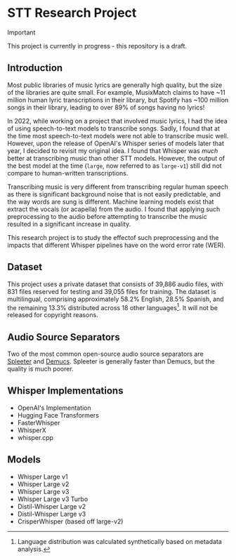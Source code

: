 # STT Research Project

> [!IMPORTANT]  
> This project is currently in progress - this repository is a draft.

## Introduction
Most public libraries of music lyrics are generally high quality, but the size of the libraries are quite small. For example, MusixMatch claims to have ~11 million human lyric transcriptions in their library, but Spotify has ~100 million songs in their library, leading to over 89% of songs having no lyrics!

In 2022, while working on a project that involved music lyrics, I had the idea of using speech-to-text models to transcribe songs. Sadly, I found that at the time most speech-to-text models were not able to transcribe music well. However, upon the release of OpenAI's Whisper series of models later that year, I decided to revisit my original idea. I found that Whisper was *much* better at transcribing music than other STT models. However, the output of the best model at the time (`large`, now referred to as `large-v1`) still did not compare to human-written transcriptions.

Transcribing music is very different from transcribing regular human speech as there is significant background noise that is not easily predictable, and the way words are sung is different. Machine learning models exist that extract the vocals (or acapella) from the audio. I found that applying such preprocessing to the audio before attempting to transcribe the music resulted in a significant increase in quality. 

This research project is to study the effectof such preprocessing and the impacts that different Whisper pipelines have on the word error rate (WER).

## Dataset

This project uses a private dataset that consists of 39,886 audio files, with 831 files reserved for testing and 39,055 files for training. The dataset is multilingual, comprising approximately 58.2% English, 28.5% Spanish, and the remaining 13.3% distributed across 18 other languages[^1]. It will not be released for copyright reasons.

[^1]: Language distribution was calculated synthetically based on metadata analysis.

## Audio Source Separators

Two of the most common open-source audio source separators are [Spleeter](https://github.com/deezer/spleeter) and [Demucs](https://github.com/facebookresearch/demucs). Spleeter is generally faster than Demucs, but the quality is much poorer.

## Whisper Implementations

- OpenAI's Implementation
- Hugging Face Transformers
- FasterWhisper
- WhisperX
- whisper.cpp

## Models

- Whisper Large v1
- Whisper Large v2
- Whisper Large v3
- Whisper Large v3 Turbo
- Distil-Whisper Large v2
- Distil-Whisper Large v3
- CrisperWhisper (based off large-v2)